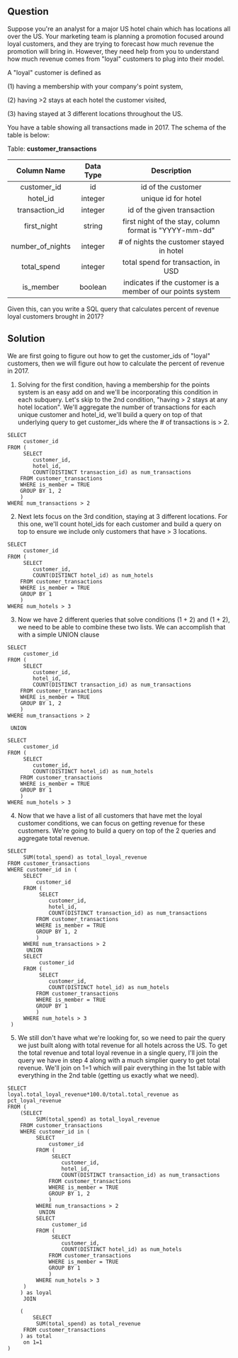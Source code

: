## Question
Suppose you're an analyst for a major US hotel chain which has locations all over the US. Your marketing team is planning a promotion focused around loyal customers, and they are trying to forecast how much revenue the promotion will bring in. However, they need help from you to understand how much revenue comes from "loyal" customers to plug into their model.

A "loyal" customer is defined as

(1) having a membership with your company's point system,

(2) having >2 stays at each hotel the customer visited,

(3) having stayed at 3 different locations throughout the US.

You have a table showing all transactions made in 2017. The schema of the table is below:

Table: **customer_transactions**

|    Column Name   | Data Type |                         Description                        |
|:----------------:|:---------:|:----------------------------------------------------------:|
|    customer_id   |     id    |                     id of the customer                     |
|     hotel_id     |  integer  |                     unique id for hotel                    |
|  transaction_id  |  integer  |                 id of the given transaction                |
|    first_night   |   string  |   first night of the stay, column format is "YYYY-mm-dd"   |
| number_of_nights |  integer  |          # of nights the customer stayed in hotel          |
|    total_spend   |  integer  |             total spend for transaction, in USD            |
|     is_member    |  boolean  | indicates if the customer is a member of our points system |

Given this, can you write a SQL query that calculates percent of revenue loyal customers brought in 2017?

## Solution
We are first going to figure out how to get the customer_ids of "loyal" customers, then we will figure out how to calculate the percent of revenue in 2017.

1) Solving for the first condition, having a membership for the points system is an easy add on and we'll be incorporating this condition in each subquery. Let's skip to the 2nd condition, "having > 2 stays at any hotel location". We'll aggregate the number of transactions for each unique customer and hotel_id, we'll build a query on top of that underlying query to get customer_ids where the # of transactions is > 2.

```
SELECT
     customer_id
FROM (
     SELECT
        customer_id,
        hotel_id,
        COUNT(DISTINCT transaction_id) as num_transactions
    FROM customer_transactions
    WHERE is_member = TRUE
    GROUP BY 1, 2
    )
WHERE num_transactions > 2
```

2) Next lets focus on the 3rd condition, staying at 3 different locations. For this one, we'll count hotel_ids for each customer and build a query on top to ensure we include only customers that have > 3 locations.

```
SELECT
     customer_id
FROM (
     SELECT
        customer_id,
        COUNT(DISTINCT hotel_id) as num_hotels
    FROM customer_transactions
    WHERE is_member = TRUE
    GROUP BY 1
    )
WHERE num_hotels > 3
```

3) Now we have 2 different queries that solve conditions (1 + 2) and (1 + 2), we need to be able to combine these two lists. We can accomplish that with a simple UNION clause

```
SELECT
     customer_id
FROM (
     SELECT
        customer_id,
        hotel_id,
        COUNT(DISTINCT transaction_id) as num_transactions
    FROM customer_transactions
    WHERE is_member = TRUE
    GROUP BY 1, 2
    )
WHERE num_transactions > 2

 UNION

SELECT
     customer_id
FROM (
     SELECT
        customer_id,
        COUNT(DISTINCT hotel_id) as num_hotels
    FROM customer_transactions
    WHERE is_member = TRUE
    GROUP BY 1
    )
WHERE num_hotels > 3
```

4. Now that we have a list of all customers that have met the loyal customer conditions, we can focus on getting revenue for these customers. We're going to build a query on top of the 2 queries and aggregate total revenue.

```
SELECT
     SUM(total_spend) as total_loyal_revenue
FROM customer_transactions
WHERE customer_id in (
     SELECT
         customer_id
     FROM (
          SELECT
             customer_id,
             hotel_id,
             COUNT(DISTINCT transaction_id) as num_transactions
         FROM customer_transactions
         WHERE is_member = TRUE
         GROUP BY 1, 2
         )
     WHERE num_transactions > 2
      UNION
     SELECT
          customer_id
     FROM (
          SELECT
             customer_id,
             COUNT(DISTINCT hotel_id) as num_hotels
         FROM customer_transactions
         WHERE is_member = TRUE
         GROUP BY 1
         )
     WHERE num_hotels > 3
 )
 ```

 5) We still don't have what we're looking for, so we need to pair the query we just built along with total revenue for all hotels across the US. To get the total revenue and total loyal revenue in a single query, I'll join the query we have in step 4 along with a much simplier query to get total revenue. We'll join on 1=1 which will pair everything in the 1st table with everything in the 2nd table (getting us exactly what we need).

 ```
 SELECT
 loyal.total_loyal_revenue*100.0/total.total_revenue as pct_loyal_revenue
FROM (
     (SELECT
          SUM(total_spend) as total_loyal_revenue
     FROM customer_transactions
     WHERE customer_id in (
          SELECT
              customer_id
          FROM (
               SELECT
                  customer_id,
                  hotel_id,
                  COUNT(DISTINCT transaction_id) as num_transactions
              FROM customer_transactions
              WHERE is_member = TRUE
              GROUP BY 1, 2
              )
          WHERE num_transactions > 2
           UNION
          SELECT
               customer_id
          FROM (
               SELECT
                  customer_id,
                  COUNT(DISTINCT hotel_id) as num_hotels
              FROM customer_transactions
              WHERE is_member = TRUE
              GROUP BY 1
              )
          WHERE num_hotels > 3
      )
     ) as loyal
      JOIN

     (
         SELECT
          SUM(total_spend) as total_revenue
      FROM customer_transactions
     ) as total
      on 1=1
)
 ```
